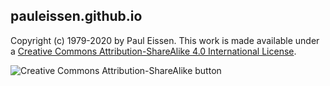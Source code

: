 ## pauleissen.github.io

Copyright (c) 1979-2020 by Paul Eissen. This work is made available under
a [Creative Commons Attribution-ShareAlike 4.0 International License](https://creativecommons.org/licenses/by-sa/4.0/).

![Creative Commons Attribution-ShareAlike button](https://licensebuttons.net/l/by-sa/4.0/8x31.png)
